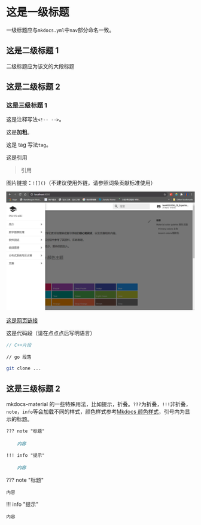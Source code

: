 # 这是一级标题

一级标题应与`mkdocs.yml`中`nav`部分命名一致。

## 这是二级标题 1

二级标题应为该文的大段标题

## 这是二级标题 2

### 这是三级标题 1

<!-- 这是注释 -->

这是注释写法`<!-- -->`。

这是**加粗**。

这是 tag 写法`tag`。

这是引用

> 引用

图片链接：`![]()`（不建议使用外链，请参照词条贡献标准使用）

![这是图片链接](./images/qs1.png)

[这是网页链接](https://CSU-CS-WIKI.github.io/csu-cs-wiki/)

这是代码段（请在点点点后写明语言）

```C++
// C++片段
```

```golang
// go 段落
```

```bash
git clone ...
```

## 这是三级标题 2

mkdocs-material 的一些特殊用法，比如提示，折叠。`???`为折叠，`!!!`非折叠，`note`，`info`等会加载不同的样式，颜色样式参考[Mkdocs 颜色样式](https://cyent.github.io/markdown-with-mkdocs-material/syntax/note_style/)，引号内为显示的标题。

```markdown
??? note "标题"

    内容
```

```markdown
!!! info "提示"

    内容
```

??? note "标题"

    内容

!!! info "提示"

    内容
